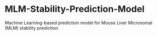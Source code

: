 # MLM-Stability-Prediction-Model
Machine Learning-based prediction model for Mouse Liver Microsomal (MLM) stability prediction.
